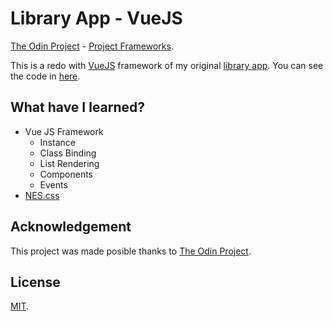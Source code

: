 # Library App - VueJS
[The Odin Project](https://www.theodinproject.com/) - [Project Frameworks](https://www.theodinproject.com/courses/javascript/lessons/frameworks).

This is a redo with [VueJS](https://vuejs.org/) framework of my original [library app](https://andrsrz.github.io/library/).
You can see the code in [here](https://github.com/Andrsrz/library).

## What have I learned?
* Vue JS Framework
  * Instance
  * Class Binding
  * List Rendering
  * Components
  * Events
* [NES.css](https://nostalgic-css.github.io/NES.css/)

## Acknowledgement
This project was made posible thanks to [The Odin Project](https://www.theodinproject.com/).

## License
[MIT](https://mit-license.org/).
